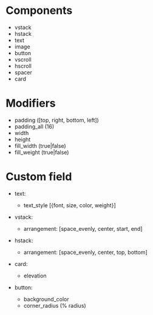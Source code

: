 # Components
- vstack
- hstack
- text
- image
- button
- vscroll
- hscroll
- spacer
- card

# Modifiers
- padding ([top, right, bottom, left])
- padding_all (16)
- width
- height
- fill_width (true|false)
- fill_weight (true|false)


# Custom field
- text:
  - text_style [{font, size, color, weight}]

- vstack:
  - arrangement: [space_evenly, center, start, end]

- hstack:
  - arrangement: [space_evenly, center, top, bottom]

- card:
  - elevation

- button:
  - background_color
  - corner_radius (% radius)
 
